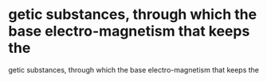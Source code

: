 # getic substances, through which the base electro-magnetism that keeps the

getic substances, through which the base electro-magnetism that keeps the